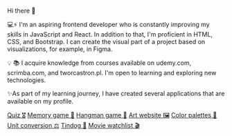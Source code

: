 Hi there 👋

 💻⚡ I'm an aspiring frontend developer who is constantly improving my skills in JavaScript and React. 
In addition to that, I'm proficient in HTML, CSS, and Bootstrap. 
I can create the visual part of a project based on visualizations, for example, in Figma.

💡 📚	I acquire knowledge from courses available on udemy.com, scrimba.com, and tworcastron.pl. 
I'm open to learning and exploring new technologies.

✨As part of my learning journey, I have created several applications that are available on my profile.

[Quiz 🎖](https://domka28.github.io/Quiziti/)
[Memory game 🎲](https://domka28.github.io/memory-game/)
[Hangman game 🎯](https://domka28.github.io/hangman-game/)
[Art website 🖼](https://domka28.github.io/art-website/)
[Color palettes 🎨](https://domka28.github.io/color-palettes/)
[Unit conversion ⚖️](https://domka28.github.io/unit-conversion/)
[Tindog 🐶](https://domka28.github.io/Tindog/)
[Movie watchlist 🎬](https://domka28.github.io/movie-watchlist/)

